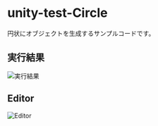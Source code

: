 # unity-test-Circle

円状にオブジェクトを生成するサンプルコードです。

## 実行結果

![実行結果](https://cdn-ak.f.st-hatena.com/images/fotolife/r/rhythmcan0/20180613/20180613233826.jpg)

## Editor

![Editor](https://cdn-ak.f.st-hatena.com/images/fotolife/r/rhythmcan0/20180613/20180613234044.jpg)
